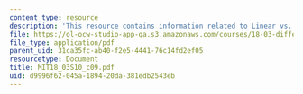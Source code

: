 ```yaml
---
content_type: resource
description: 'This resource contains information related to Linear vs. nonlinear '
file: https://ol-ocw-studio-app-qa.s3.amazonaws.com/courses/18-03-differential-equations-spring-2010/d9996f62045a189420da381edb2543eb_MIT18_03S10_c09.pdf
file_type: application/pdf
parent_uid: 31ca35fc-ab40-f2e5-4441-76c14fd2ef05
resourcetype: Document
title: MIT18_03S10_c09.pdf
uid: d9996f62-045a-1894-20da-381edb2543eb
---
```

